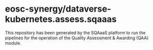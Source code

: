 # eosc-synergy/dataverse-kubernetes.assess.sqaaas
This repository has been generated by the SQAaaS platform to run the pipelines
for the operation of the
Quality Assessment & Awarding (QAA)
module.